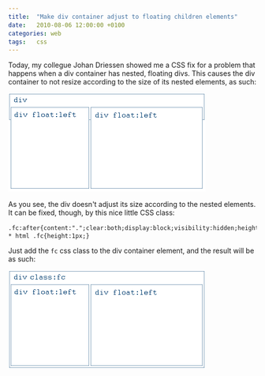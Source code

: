 ```yaml
---
title:	"Make div container adjust to floating children elements"
date:	2010-08-06 12:00:00 +0100
categories: web
tags: 	css
---
```



Today, my collegue Johan Driessen showed me a CSS fix for a problem that happens
when a div container has nested, floating divs. This causes the div container to
not resize according to the size of its nested elements, as such:

![Default div behavior](/assets/img/blog/2010-08-06-1.png "Default div behavior")

As you see, the div doesn't adjust its size according to the nested elements. It
can be fixed, though, by this nice little CSS class:

	.fc:after{content:".";clear:both;display:block;visibility:hidden;height:0;}
	* html .fc{height:1px;}

Just add the `fc` css class to the div container element, and the result will be
as such:

![Default div behavior](/assets/img/blog/2010-08-06-2.png "Default div behavior")
